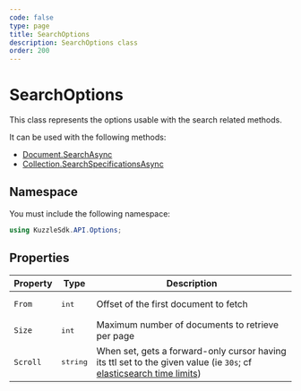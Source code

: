 ```yaml
---
code: false
type: page
title: SearchOptions
description: SearchOptions class
order: 200
---
```


# SearchOptions

This class represents the options usable with the search related methods.  

It can be used with the following methods:
 - [Document.SearchAsync](sdk/csharp/2/controllers/document/search)
 - [Collection.SearchSpecificationsAsync](sdk/csharp/2/controllers/collection/search-specifications)

## Namespace

You must include the following namespace: 

```csharp
using KuzzleSdk.API.Options;
```

## Properties

| Property | Type | Description |
|--- |--- |--- |
| `From` | <pre>int</pre> | Offset of the first document to fetch |
| `Size` | <pre>int</pre> | Maximum number of documents to retrieve per page |
| `Scroll` | <pre>string</pre> |  When set, gets a forward-only cursor having its ttl set to the given value (ie `30s`; cf [elasticsearch time limits](https://www.elastic.co/guide/en/elasticsearch/reference/7.3/common-options.html#time-units)) |
